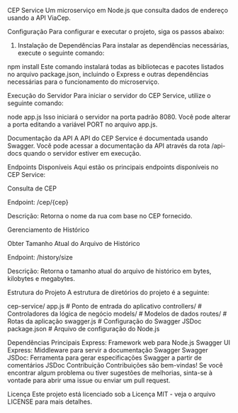 CEP Service
Um microserviço em Node.js que consulta dados de endereço usando a API ViaCep.

Configuração
Para configurar e executar o projeto, siga os passos abaixo:

1. Instalação de Dependências
Para instalar as dependências necessárias, execute o seguinte comando:


npm install
Este comando instalará todas as bibliotecas e pacotes listados no arquivo package.json, incluindo o Express e outras dependências necessárias para o funcionamento do microserviço.

Execução do Servidor
Para iniciar o servidor do CEP Service, utilize o seguinte comando:


node app.js
Isso iniciará o servidor na porta padrão 8080. Você pode alterar a porta editando a variável PORT no arquivo app.js.

Documentação da API
A API do CEP Service é documentada usando Swagger. Você pode acessar a documentação da API através da rota /api-docs quando o servidor estiver em execução.

Endpoints Disponíveis
Aqui estão os principais endpoints disponíveis no CEP Service:

Consulta de CEP

Endpoint: /cep/{cep}

Descrição: Retorna o nome da rua com base no CEP fornecido.

Gerenciamento de Histórico

Obter Tamanho Atual do Arquivo de Histórico

Endpoint: /history/size

Descrição: Retorna o tamanho atual do arquivo de histórico em bytes, kilobytes e megabytes.

Estrutura do Projeto
A estrutura de diretórios do projeto é a seguinte:

cep-service/
app.js            # Ponto de entrada do aplicativo
controllers/      # Controladores da lógica de negócio
models/           # Modelos de dados
routes/           # Rotas da aplicação
swagger.js        # Configuração do Swagger JSDoc
package.json      # Arquivo de configuração do Node.js

Dependências Principais
Express: Framework web para Node.js
Swagger UI Express: Middleware para servir a documentação Swagger
Swagger JSDoc: Ferramenta para gerar especificações Swagger a partir de comentários JSDoc
Contribuição
Contribuições são bem-vindas! Se você encontrar algum problema ou tiver sugestões de melhorias, sinta-se à vontade para abrir uma issue ou enviar um pull request.

Licença
Este projeto está licenciado sob a Licença MIT - veja o arquivo LICENSE para mais detalhes.